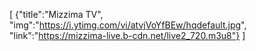 [ {"title":"Mizzima TV", "img":"https://i.ytimg.com/vi/atvjVoYfBEw/hqdefault.jpg", "link":"https://mizzima-live.b-cdn.net/live2_720.m3u8"} ]
